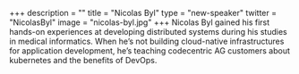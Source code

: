 +++
description = ""
title = "Nicolas Byl"
type = "new-speaker"
twitter = "NicolasByl"
image = "nicolas-byl.jpg"
+++
Nicolas Byl gained his first hands-on experiences at developing distributed systems during
his studies in medical informatics. When he’s not building cloud-native infrastructures for
application development, he’s teaching codecentric AG customers about kubernetes and the
benefits of DevOps.